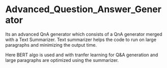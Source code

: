 # Advanced_Question_Answer_Generator
Its an advanced QnA generator which consists of a QnA generator merged with a Text Summarizer.
Text summarizer helps the code to run on large paragraphs and minimizing the output time.

Here BERT algo is used and with tranfer learning for Q&A generation and large paragraphs are optimized using the summarizer.
